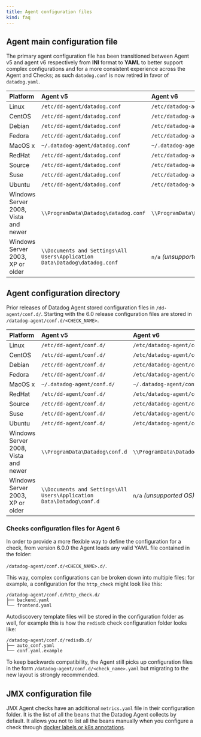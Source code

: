 ```yaml
---
title: Agent configuration files
kind: faq
---
```


## Agent main configuration file 

The primary agent configuration file has been transitioned between Agent v5 and agent v6 respectively from **INI** format to **YAML** to better support complex configurations and for a more consistent experience across the Agent and Checks; as such `datadog.conf` is now retired in favor of `datadog.yaml`.

| Platform                             | Agent v5                                                                   | Agent v6                             |
| :--------                            | :-----                                                                     | :--------                            |
| Linux                                | `/etc/dd-agent/datadog.conf`                                               | `/etc/datadog-agent/datadog.yaml`    |
| CentOS                               | `/etc/dd-agent/datadog.conf`                                               | `/etc/datadog-agent/datadog.yaml`    |
| Debian                               | `/etc/dd-agent/datadog.conf`                                               | `/etc/datadog-agent/datadog.yaml`    |
| Fedora                               | `/etc/dd-agent/datadog.conf`                                               | `/etc/datadog-agent/datadog.yaml`    |
| MacOS x                              | `~/.datadog-agent/datadog.conf`                                            | `~/.datadog-agent/datadog.yaml`      |
| RedHat                               | `/etc/dd-agent/datadog.conf`                                               | `/etc/datadog-agent/datadog.yaml`    |
| Source                               | `/etc/dd-agent/datadog.conf`                                               | `/etc/datadog-agent/datadog.yaml`    |
| Suse                                 | `/etc/dd-agent/datadog.conf`                                               | `/etc/datadog-agent/datadog.yaml`    |
| Ubuntu                               | `/etc/dd-agent/datadog.conf`                                               | `/etc/datadog-agent/datadog.yaml`    |
| Windows Server 2008, Vista and newer | `\\ProgramData\Datadog\datadog.conf`                                       | `\\ProgramData\Datadog\datadog.yaml` |
| Windows Server 2003, XP or older     | `\\Documents and Settings\All Users\Application Data\Datadog\datadog.conf` | `n/a` _(unsupported OS)_             |

## Agent configuration directory

Prior releases of Datadog Agent stored configuration files in `/dd-agent/conf.d/`. Starting with the 6.0 release configuration files are stored in
`/datadog-agent/conf.d/<CHECK_NAME>`.

| Platform                             | Agent v5                                                             | Agent v6                       |
| :--------                            | :-----                                                               | :--------                      |
| Linux                                | `/etc/dd-agent/conf.d/`                                              | `/etc/datadog-agent/conf.d/`   |
| CentOS                               | `/etc/dd-agent/conf.d/`                                              | `/etc/datadog-agent/conf.d/`   |
| Debian                               | `/etc/dd-agent/conf.d/`                                              | `/etc/datadog-agent/conf.d/`   |
| Fedora                               | `/etc/dd-agent/conf.d/`                                              | `/etc/datadog-agent/conf.d/`   |
| MacOS x                              | `~/.datadog-agent/conf.d/`                                           | `~/.datadog-agent/conf.d/`     |
| RedHat                               | `/etc/dd-agent/conf.d/`                                              | `/etc/datadog-agent/conf.d/`   |
| Source                               | `/etc/dd-agent/conf.d/`                                              | `/etc/datadog-agent/conf.d/`   |
| Suse                                 | `/etc/dd-agent/conf.d/`                                              | `/etc/datadog-agent/conf.d/`   |
| Ubuntu                               | `/etc/dd-agent/conf.d/`                                              | `/etc/datadog-agent/conf.d/`   |
| Windows Server 2008, Vista and newer | `\\ProgramData\Datadog\conf.d`                                       | `\\ProgramData\Datadog\conf.d` |
| Windows Server 2003, XP or older     | `\\Documents and Settings\All Users\Application Data\Datadog\conf.d` | `n/a` _(unsupported OS)_       |

### Checks configuration files for Agent 6

In order to provide a more flexible way to define the configuration for a check, from version 6.0.0 the Agent loads any valid YAML file contained in the folder:

`/datadog-agent/conf.d/<CHECK_NAME>.d/`.

This way, complex configurations can be broken down into multiple files: for example, a configuration for the `http_check` might look like this:

```
/datadog-agent/conf.d/http_check.d/
├── backend.yaml
└── frontend.yaml
```

Autodiscovery template files will be stored in the configuration folder as well, for example this is how the `redisdb` check configuration folder looks like:

```
/datadog-agent/conf.d/redisdb.d/
├── auto_conf.yaml
└── conf.yaml.example
```

To keep backwards compatibility, the Agent still picks up configuration files in the form `/datadog-agent/conf.d/<check_name>.yaml` but migrating to the new layout is strongly recommended.

## JMX configuration file

JMX Agent checks have an additional `metrics.yaml` file in their configuration folder. It is the list of all the beans that the Datadog Agent collects by default. It allows you not to list all the beans manually when you configure a check through [docker labels or k8s annotations][2].

[1]: /agent/basic_agent_usage/windows/#configuration
[2]: /agent/autodiscovery